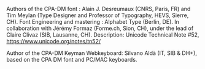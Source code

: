 Authors of the CPA-DM font :  Alain J. Desreumaux (CNRS, Paris, FR) and Tim Meylan (Type Designer and Professor of Typography, HEVS, Sierre, CH). Font Engineering and mastering : Alphabet Type (Berlin, DE). In collaboration with Jérémy Formaz (Forme.ch, Sion, CH), under the lead of Claire Clivaz (SIB, Lausanne, CH). Description: Unicode Technical Note #52, https://www.unicode.org/notes/tn52/ 

Author of the CPA-DM Keyman Webkeyboard: Silvano Aldà (IT, SIB & DH+), based on the CPA DM font and PC/MAC keyboards.
